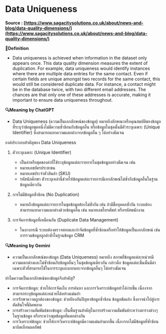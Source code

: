 # Data Uniqueness

__Source : [https://www.sagacitysolutions.co.uk/about/news-and-blog/data-quality-dimensions/](https://www.sagacitysolutions.co.uk/about/news-and-blog/data-quality-dimensions/)__

__📖Definition__
- Data uniqueness is achieved when information in the dataset only appears once. This data quality dimension measures the extent of duplication. For example, data uniqueness would identify instances where there are multiple data entries for the same contact. Even if certain fields are unique amongst two records for the same contact, this would still be considered duplicate data. For instance, a contact might be in the database twice, with two different email addresses. The chances are that only one of these addresses is accurate, making it important to ensure data uniqueness throughout.

__🔍Meaning by ChatGPT__
- Data Uniqueness (ความเป็นเอกลักษณ์ของข้อมูล) หมายถึงลักษณะหรือคุณสมบัติของข้อมูลที่ระบุว่าข้อมูลชุดหนึ่งไม่มีความซ้ำซ้อนกับข้อมูลอื่น หรือข้อมูลในชุดนั้นมีตัวระบุเฉพาะ (Unique Identifier) ซึ่งสามารถแยกความแตกต่างจากข้อมูลอื่น ๆ ได้อย่างชัดเจน

องค์ประกอบสำคัญของ Data Uniqueness
1. ตัวระบุเฉพาะ (Unique Identifier)
    - เป็นค่าหรือชุดของค่าที่ใช้ระบุข้อมูลแต่ละรายการในชุดข้อมูลอย่างชัดเจน เช่น
    - หมายเลขบัตรประชาชน
    - หมายเลขประจำตัวสินค้า (SKU)
    - รหัสนักศึกษา
ตัวระบุเหล่านี้ช่วยให้ข้อมูลแต่ละรายการมีเอกลักษณ์ไม่ซ้ำกับข้อมูลอื่นในฐานข้อมูลเดียวกัน

2. การไม่มีข้อมูลซ้ำซ้อน (No Duplication)
    - หมายถึงข้อมูลแต่ละรายการในชุดข้อมูลต้องไม่ซ้ำกัน เช่น ถ้ามีชื่อบุคคลซ้ำกัน ระบบต้องสามารถแยกความแตกต่างด้วยข้อมูลอื่น เช่น หมายเลขโทรศัพท์ หรือรหัสพนักงาน

3. การจัดการข้อมูลที่เหมือนกัน (Duplicate Data Management)
    - ในบางกรณี ระบบต้องตรวจสอบและกำจัดข้อมูลที่ซ้ำซ้อนหรือทำให้ข้อมูลเป็นเอกลักษณ์ เช่น การรวมข้อมูลลูกค้าซ้ำในฐานข้อมูล CRM

__🔍Meaning by Gemini__
- ความเป็นเอกลักษณ์ของข้อมูล (Data Uniqueness) หมายถึง สภาพที่ข้อมูลแต่ละหน่วยมีความแตกต่างและไม่ซ้ำซ้อนกับข้อมูลอื่นๆ ในชุดข้อมูลเดียวกัน กล่าวคือ ข้อมูลแต่ละชิ้นนั้นมีค่าเฉพาะตัวที่สามารถใช้ในการระบุและแยกแยะจากข้อมูลอื่นๆ ได้อย่างชัดเจน

ทำไมความเป็นเอกลักษณ์ของข้อมูลจึงสำคัญ?
- การจัดการข้อมูล: ช่วยให้การจัดเก็บ การค้นหา และการวิเคราะห์ข้อมูลทำได้ง่ายขึ้น เนื่องจากสามารถระบุข้อมูลแต่ละหน่วยได้อย่างแม่นยำ
- การรักษาความถูกต้องของข้อมูล: ช่วยป้องกันปัญหาข้อมูลซ้ำซ้อน ข้อมูลขัดแย้ง ซึ่งอาจนำไปสู่การตัดสินใจที่ผิดพลาด
- การสร้างความสัมพันธ์ของข้อมูล: เป็นพื้นฐานสำคัญในการสร้างความสัมพันธ์ระหว่างตารางต่างๆ ในฐานข้อมูล หรือระหว่างชุดข้อมูลที่แตกต่างกัน
- การวิเคราะห์ข้อมูล: ช่วยให้การวิเคราะห์ข้อมูลมีความแม่นยำมากขึ้น เนื่องจากไม่มีข้อมูลที่ซ้ำซ้อนมาบิดเบือนผลลัพธ์